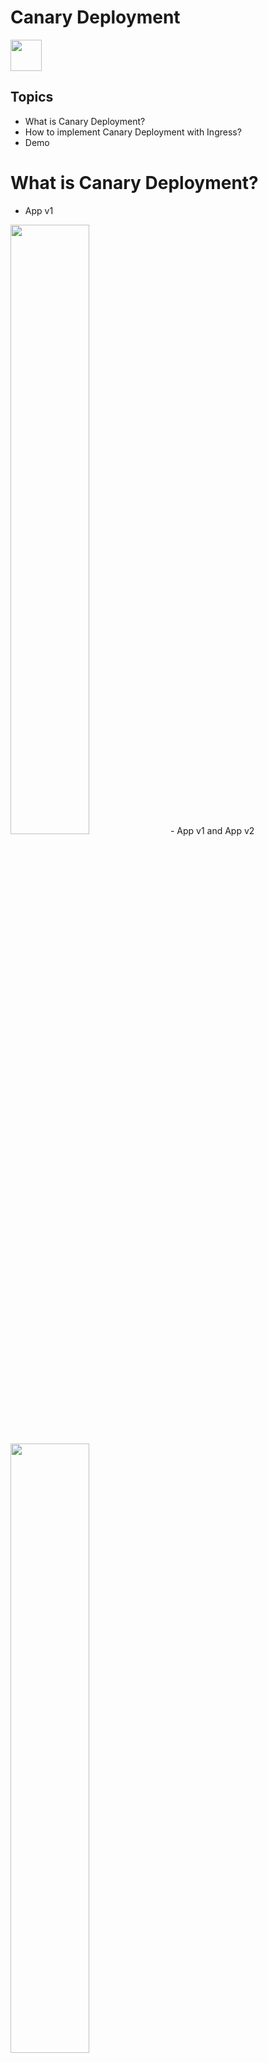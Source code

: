 
# Canary Deployment
<image src ="https://github.com/kubernetes/community/blob/master/icons/png/resources/labeled/ing-256.png?raw=true" width="50"> 

## Topics
- What is Canary Deployment?
- How to implement Canary Deployment with Ingress?
- Demo  

# What is Canary Deployment?

- App v1    
<image src="Canary Deployment0.png" width="50%"/>  
- App v1 and App v2   
<image src="Canary Deployment.png" width="50%"/>  

- A canary deployment
- Roll out new code to a subset of users as an initial test.  
# How to implement Canary Deployment with Nginx Ingress?
- Customization Ingress Resource
  - enable Ingress addons
  - enable canary in Ingress Resource
- Canary Type
  - header
  - cookie
  - weight
  - Canary rules are evaluated in order of precedence
   - canary-by-header -> canary-by-cookie -> canary-weight
# Demo 
- `minikube addons enable ingress`  
- `minikube ip`  
- ```
  sudo sh -c "echo '$(minikube ip) springbootdemo.com' >> /etc/hosts"
  cat   /etc/hosts
  ```  

## APPs
### V1 
- Go through YAML file
- `kubectl apply -f https://raw.githubusercontent.com/LianDuanTrain/K8S/main/4-Adavance/Canary%20Deployment%20Yaml/springboot-demo-service-v1.yaml`

  - Deployment
    - springbootdemo-deployment-v1
  - Pod   
    - springbootdemo-v1 
  - Service
    - springbootdemo-service-v1 
- Check resource    
  - `kubectl get all -n k8s-trainin`
### Ingress
- www.springbootdemo.com - > springbootdemo-service-v1 
- Go through YAML file
- `kubectl apply -f https://raw.githubusercontent.com/LianDuanTrain/K8S/main/4-Adavance/Canary%20Deployment%20Yaml/ingress-v1.yaml`
- `kubectl describe ingress ingress-v1 --namespace=k8s-training`
- `curl www.springbootdemo.com`   
### V2 
- Go through YAML file
- `kubectl apply -f https://raw.githubusercontent.com/LianDuanTrain/K8S/main/4-Adavance/Canary%20Deployment%20Yaml/springboot-demo-service-v2.yaml`

- Deployment
  - springbootdemo-deployment-v2
- Pod   
  - springbootdemo-v2  
- Service
  - springbootdemo-service-v2 

## Weight Ingress
- Go through YAML file
- `kubectl apply -f https://raw.githubusercontent.com/LianDuanTrain/K8S/main/4-Adavance/Canary%20Deployment%20Yaml/canary-weight-ingress.yaml`
  - nginx.ingress.kubernetes.io/canary: "true"
  - nginx.ingress.kubernetes.io/canary-weight: "50"
- `curl www.springbootdemo.com`    
## Weight Ingress
- `kubectl apply -f https://raw.githubusercontent.com/LianDuanTrain/K8S/main/4-Adavance/Canary%20Deployment%20Yaml/canary-by-header-ingres.yaml`
  - nginx.ingress.kubernetes.io/canary: "true"
  - nginx.ingress.kubernetes.io/canary-by-header: "Region"
  - nginx.ingress.kubernetes.io/canary-by-header-pattern: "VA|MD"
- `curl www.springbootdemo.com`  

